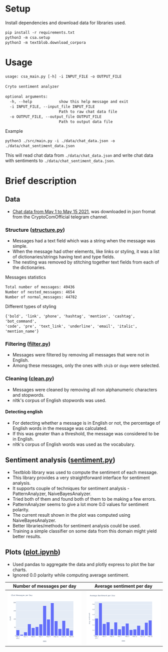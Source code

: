 # Setup
Install dependencies and download data for libraries used.
```
pip install -r requirements.txt
python3 -m csa.setup
python3 -m textblob.download_corpora

```

# Usage

```
usage: csa_main.py [-h] -i INPUT_FILE -o OUTPUT_FILE   

Cryto sentiment analyzer

optional arguments:
  -h, --help            show this help message and exit
  -i INPUT_FILE, --input_file INPUT_FILE
                        Path to raw chat data file     
  -o OUTPUT_FILE, --output_file OUTPUT_FILE
                        Path to output data file
```

Example

```
python3 ./src/main.py -i ./data/chat_data.json -o ./data/chat_sentiment_data.json
```

This will read chat data from `./data/chat_data.json` and write chat data with sentiments to `./data/chat_sentiment_data.json`.

# Brief description

## Data
- [Chat data from May 1 to May 15 2021](/data/chat_data.json), was downloaded in json fromat from the CryptoComOfficial telegram channel.
### Structure ([structure.py](/src/csa/structure.py))
- Messages had a text field which was a string when the message was simple.
- When the message had other elements, like links or styling, it was a list of dictionaries/strings having text and type fields.
- The nesting was removed by stitching together text fields from each of the dictionaries.

Messages statistics

```
Total number of messages: 49436
Number of nested_messages: 4654
Number of normal_messages: 44782
```

Different types of styling
```
{'bold', 'link', 'phone', 'hashtag', 'mention', 'cashtag', 'bot_command', 
'code', 'pre', 'text_link', 'underline', 'email', 'italic', 'mention_name'}
```
### Filtering ([filter.py](/src/csa/filter.py))
- Messages were filtered by removing all messages that were not in English.
- Among these messages, only the ones with `shib` or `doge` were selected.

### Cleaning ([clean.py](/src/csa/clean.py))
- Messages were cleaned by removing all non alphanumeric characters and stopwords.
- nltk's corpus of English stopwords was used.

#### Detecting english
- For detecting whether a message is in English or not, the percentage of English words in the message was calculated.
- If this was greater than a threshold, the message was considered to be in English.
- nltk's corpus of English words was used as the vocabulary.

## Sentiment analysis ([sentiment.py](/src/csa/sentiment.py))
- Textblob library was used to compute the sentiment of each message.
- This library provides a very straightforward interface for sentiment analysis.
- It supports couple of techniques for sentiment analysis - PatternAnalyzer, NaiveBayesAnalyzer.
- Tried both of them and found both of them to be making a few errors.
- PatternAnalyzer seems to give a lot more 0.0 values for sentiment polarity.
- The current result shown in the plot was computed using NaiveBayesAnalyzer.
- Better libraries/methods for sentiment analysis could be used.
- Training a simple classifier on some data from this domain might yield better results.

## Plots ([plot.ipynb](/src/plot.ipynb))

- Used pandas to aggregate the data and plotly express to plot the bar charts.
- Ignored 0.0 polarity while computing average sentiment.

| Number of messages per day | Average sentiment per day |
| ---------------------------| ------------------------- |
|![messages per day](/plots/messages_per_day.png)|![average sentiment per day](/plots/sentiment_per_day.png)|
